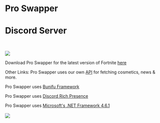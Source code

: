 # Pro Swapper

# Discord Server
<br>

<a href="https://discord.gg/X3Bg3JwPTC"><img src="https://discord.com/api/guilds/703033424541384784/widget.png?style=banner2"></a>

Download Pro Swapper for the latest version of Fortnite [here](https://linkvertise.com/86737/proswapper)


Other Links:
Pro Swapper uses our own [API](https://github.com/Pro-Swapper/api) for fetching cosmetics, news & more.

Pro Swapper uses [Bunifu Framework](https://bunifuframework.com/)

Pro Swapper uses [Discord Rich Presence](https://github.com/discord/discord-rpc)

Pro Swapper uses [Microsoft's .NET Framework 4.6.1](https://dotnet.microsoft.com/download/dotnet-framework/net461)
<br>
<br>
<a href="https://discord.gg/X3Bg3JwPTC"><img src="https://i.imgur.com/UVuAt9A.jpg"></a>
